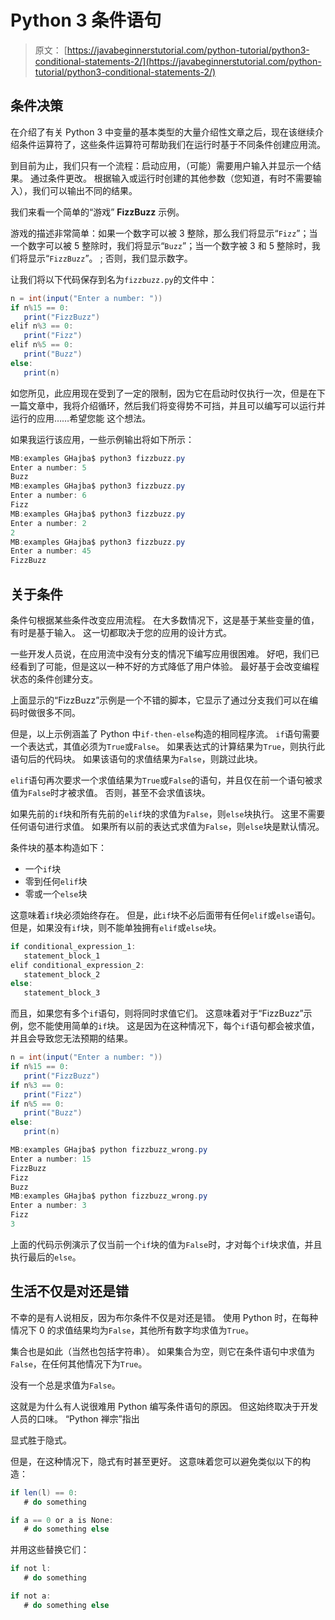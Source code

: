 # Python 3 条件语句

> 原文： [https://javabeginnerstutorial.com/python-tutorial/python3-conditional-statements-2/](https://javabeginnerstutorial.com/python-tutorial/python3-conditional-statements-2/)

## 条件决策

在介绍了有关 Python 3 中变量的基本类型的大量介绍性文章之后，现在该继续介绍条件运算符了，这些条件运算符可帮助我们在运行时基于不同条件创建应用流。

到目前为止，我们只有一个流程：启动应用，（可能）需要用户输入并显示一个结果。 通过条件更改。 根据输入或运行时创建的其他参数（您知道，有时不需要输入），我们可以输出不同的结果。

我们来看一个简单的“游戏” **FizzBu​​zz** 示例。

游戏的描述非常简单：如果一个数字可以被 3 整除，那么我们将显示“`Fizz`”；当一个数字可以被 5 整除时，我们将显示“`Buzz`”；当一个数字被 3 和 5 整除时，我们将显示“`FizzBu​​zz`”。 ; 否则，我们显示数字。

让我们将以下代码保存到名为`fizzbuzz.py`的文件中：

```java
n = int(input("Enter a number: "))
if n%15 == 0:
   print("FizzBuzz")
elif n%3 == 0:
   print("Fizz")
elif n%5 == 0:
   print("Buzz")
else:
   print(n)
```

如您所见，此应用现在受到了一定的限制，因为它在启动时仅执行一次，但是在下一篇文章中，我将介绍循环，然后我们将变得势不可挡，并且可以编写可以运行并运行的应用……希望您能 这个想法。

如果我运行该应用，一些示例输出将如下所示：

```java
MB:examples GHajba$ python3 fizzbuzz.py
Enter a number: 5
Buzz
MB:examples GHajba$ python3 fizzbuzz.py
Enter a number: 6
Fizz
MB:examples GHajba$ python3 fizzbuzz.py
Enter a number: 2
2
MB:examples GHajba$ python3 fizzbuzz.py
Enter a number: 45
FizzBuzz
```

## 关于条件

条件句根据某些条件改变应用流程。 在大多数情况下，这是基于某些变量的值，有时是基于输入。 这一切都取决于您的应用的设计方式。

一些开发人员说，在应用流中没有分支的情况下编写应用很困难。 好吧，我们已经看到了可能，但是这以一种不好的方式降低了用户体验。 最好基于会改变编程状态的条件创建分支。

上面显示的“FizzBu​​zz”示例是一个不错的脚本，它显示了通过分支我们可以在编码时做很多不同。

但是，以上示例涵盖了 Python 中`if-then-else`构造的相同程序流。 `if`语句需要一个表达式，其值必须为`True`或`False`。 如果表达式的计算结果为`True`，则执行此语句后的代码块。 如果该语句的求值结果为`False`，则跳过此块。

`elif`语句再次要求一个求值结果为`True`或`False`的语句，并且仅在前一个语句被求值为`False`时才被求值。 否则，甚至不会求值该块。

如果先前的`if`块和所有先前的`elif`块的求值为`False`，则`else`块执行。 这里不需要任何语句进行求值。 如果所有以前的表达式求值为`False`，则`else`块是默认情况。

条件块的基本构造如下：

*   一个`if`块
*   零到任何`elif`块
*   零或一个`else`块

这意味着`if`块必须始终存在。 但是，此`if`块不必后面带有任何`elif`或`else`语句。 但是，如果没有`if`块，则不能单独拥有`elif`或`else`块。

```java
if conditional_expression_1:
   statement_block_1
elif conditional_expression_2:
   statement_block_2
else:
   statement_block_3
```

而且，如果您有多个`if`语句，则将同时求值它们。 这意味着对于“FizzBu​​zz”示例，您不能使用简单的`if`块。 这是因为在这种情况下，每个`if`语句都会被求值，并且会导致您无法预期的结果。

```java
n = int(input("Enter a number: "))
if n%15 == 0:
   print("FizzBuzz")
if n%3 == 0:
   print("Fizz")
if n%5 == 0:
   print("Buzz")
else:
   print(n)

MB:examples GHajba$ python fizzbuzz_wrong.py
Enter a number: 15
FizzBuzz
Fizz
Buzz
MB:examples GHajba$ python fizzbuzz_wrong.py
Enter a number: 3
Fizz
3
```

上面的代码示例演示了仅当前一个`if`块的值为`False`时，才对每个`if`块求值，并且执行最后的`else`。

## 生活不仅是对还是错

不幸的是有人说相反，因为布尔条件不仅是对还是错。 使用 Python 时，在每种情况下 0 的求值结果均为`False`，其他所有数字均求值为`True`。

集合也是如此（当然也包括字符串）。 如果集合为空，则它在条件语句中求值为`False`，在任何其他情况下为`True`。

没有一个总是求值为`False`。

这就是为什么有人说很难用 Python 编写条件语句的原因。 但这始终取决于开发人员的口味。 “Python 禅宗”指出

显式胜于隐式。

但是，在这种情况下，隐式有时甚至更好。 这意味着您可以避免类似以下的构造：

```java
if len(l) == 0:
   # do something

if a == 0 or a is None:
   # do something else
```

并用这些替换它们：

```java
if not l:
   # do something

if not a:
   # do something else
```


